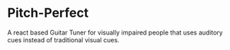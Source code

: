 # Pitch-Perfect
A react based Guitar Tuner for visually impaired people that uses auditory cues instead of traditional visual cues.
